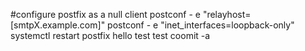 #configure postfix as a null client
postconf - e "relayhost=[smtpX.example.com]"
postconf - e "inet_interfaces=loopback-only"
systemctl restart postfix
hello
test
test coomit -a
